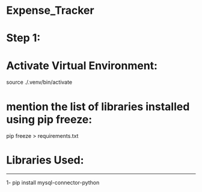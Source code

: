 # Expense_Tracker

# Step 1:
# Activate Virtual Environment:
source ./.venv/bin/activate

# mention the list of libraries installed using pip freeze:
pip freeze > requirements.txt

# Libraries Used:
-----------------
1- pip install mysql-connector-python   <!-- to install ,usql connector -->

